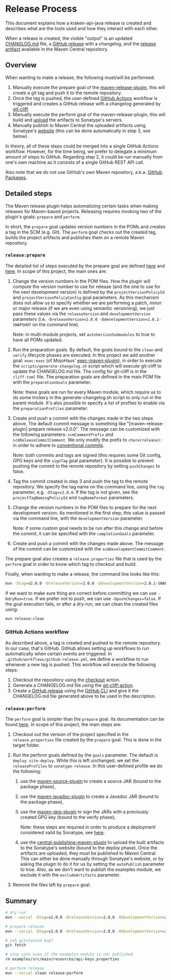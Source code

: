 # Release Process

This document explains how a kraken-api-java release is created and describes what are the tools used and how they interact with each other.

When a release is created, the visible "output" is an updated [CHANGLOG.md](https://github.com/nyg/kraken-api-java/blob/master/CHANGELOG.md) file, a [GitHub release](https://github.com/nyg/kraken-api-java/releases) with a changelog, and the [release artifact](https://repo1.maven.org/maven2/dev/andstuff/kraken/kraken-api/) available in the Maven Central repository.

## Overview

When wanting to make a release, the following must/will be performed:

1. Manually execute the prepare goal of the [maven-release-plugin](https://maven.apache.org/maven-release/maven-release-plugin/index.html), this will create a git tag and push it to the remote repository.
2. Once the tag is pushed, the user-defined [GitHub Actions](https://docs.github.com/en/actions/learn-github-actions/understanding-github-actions) workflow is triggered and creates a GitHub release with a changelog generated by [git-cliff](https://git-cliff.org/docs/).
3. Manually execute the perform goal of the maven-release-plugin, this will build and [upload](https://central.sonatype.org/publish/publish-portal-maven) the artifacts to Sonatype's servers.
4. Manually publish to Maven Central the uploaded artifacts using Sonatype's [website](https://central.sonatype.com/publishing) (this can be done automatically in step 3, see below).

In theory, all of these steps could be merged into a single GitHub Actions workflow. However, for the time being, we prefer to delegate a minimum amount of steps to GitHub. Regarding step 2, it could be run manually from one's own machine as it consists of a single GitHub REST API call.

Also note that we do not use GitHub's own Maven repository, a.k.a. [GitHub Packages](https://docs.github.com/en/packages/learn-github-packages/introduction-to-github-packages).

## Detailed steps

The Maven release plugin helps automatizing certain tasks when making releases for Maven-based projects. Releasing requires invoking two of the plugin's goals: `prepare` and `perform`.

In short, the `prepare` goal updates version numbers in the POMs and creates a tag in the SCM (e.g. Git). The `perform` goal checks out the created tag, builds the project artifacts and publishes them on a remote Maven repository.

### `release:prepare`

The detailed list of steps executed by the prepare goal are defined [here](https://maven.apache.org/maven-release/maven-release-plugin/usage/prepare-release.html) and [here](https://maven.apache.org/maven-release/maven-release-manager/#prepare). In scope of this project, the main ones are:

1. Change the version numbers in the POM files. How the plugin will compute the version number to use for release (and the one to use for the next development version) is defined by the `projectVersionPolicyId` and `projectVersionPolicyConfig` goal parameters. As this mechanism does not allow us to specify whether we are performing a patch, minor or major release (if we are even using semantic versioning), we just pass these values via the `releaseVersion` and `developmentVersion` parameters (i.e. `-DreleaseVersion=2.0.0 -DdevelopmentVersion=2.0.1-SNAPSHOT` on the command line).

   Note: in multi-module projects, set `autoVersionSubmodules` to true to have all POMs updated.

2. Run the preparation goals. By default, the goals bound to the `clean` and `verify` lifecycle phases are executed. In this project we add another goal: `exec:exec` (of MojoHaus' [exec-maven-plugin](https://www.mojohaus.org/exec-maven-plugin)), in order to execute the `scripts/generate-changelog.sh` script which will execute git-cliff to update the CHANGELOG.md file. The config for git-cliff is in the `cliff.toml` file. The preparation goals are defined in the main POM file with the `preparationGoals` parameter.

   Note: these goals are run for every Maven module, which require us to do some trickery in the generate-changelog.sh script to only run in the parent module. It's also possible to specify a list of profiles to enable via the `preparationProfiles` parameter.

3. Create and push a commit with the changes made in the two steps above. The default commit message is something like "[maven-release-plugin] prepare release v2.0.0". The message can be customized with the following parameters: `scmCommentPrefix` and `scmReleaseCommitComment`. We only modify the prefix to `chore(release): ` in order to adhere to [conventional commits](https://www.conventionalcommits.org/).

   Note: both commits and tags are signed (this requires some Git config, GPG keys and the `signTag` goal parameter). It is possible to prevent pushing the commit to the remote repository by setting `pushChanges` to false.

4. Tag the commit created in step 3 and push the tag to the remote repository. We specify the tag name on the command line, using the `tag` parameter, e.g. `-Dtag=v2.0.0`. If the tag is not given, see the `projectTagNamingPolicyId` and `tagNameFormat` parameters.

5. Change the version numbers in the POM files to prepare for the next development version. As mentioned in the first step, this value is passed via the command line, with the `developmentVersion` parameter.

   Note: if some custom goal needs to be run after this change and before the commit, it can be specified with the `completionGoals` parameter.

6. Create and push a commit with the changes made above. The message of the commit can be customized with the `scmDevelopmentCommitComment`.

The prepare goal also creates a `release.properties` file that is used by the `perform` goal in order to know which tag to checkout and build.

Finally, when wanting to make a release, the command line looks like this:

```sh
mvn -Dtag=v2.0.0 -DreleaseVersion=2.0.0 -DdevelopmentVersion=2.0.1-SNAPSHOT release:prepare
```

If we want to make sure thing are correct before committing we can use `-DdryRun=true`. If we prefer not to push, we can use `-DpushChanges=false`. If the goal execution fails, or after a dry-run, we can clean the created files using:

```sh
mvn release:clean
```

### GitHub Actions workflow

As described above, a tag is created and pushed to the remote repository. In our case, that's GitHub. GitHub allows setting up workflows to run automatically when certain events are triggered. In `.github/workflows/github-release.yml`, we define a workflow to run whenever a new tag is pushed. This workflow will execute the following steps:

1. Checkout the repository using the [checkout](https://github.com/actions/checkout) action.
2. Generate a CHANGELOG.md file using the [git-cliff-action](https://github.com/orhun/git-cliff-action).
3. Create a [GitHub release](https://github.com/nyg/kraken-api-java/releases) using the [GitHub CLI](https://cli.github.com/manual/gh_release_create) and give it the CHANGELOG.md file generated above to be used in the description.

### `release:perform`

The `perform` goal is simpler than the `prepare` goal. Its documentation can be found [here](https://maven.apache.org/maven-release/maven-release-plugin/usage/perform-release.html). In scope of this project, the main steps are:

1. Checkout out the version of the project specified in the `release.properties` file created by the `prepare` goal. This is done in the target folder.

2. Run the perform goals defined by the `goals` parameter. The default is `deploy site-deploy`. While this is left unchanged, we set the `releaseProfiles` to `sonatype-release`. In this user-defined profile we do the following:

   1. use the [maven-source-plugin](https://maven.apache.org/plugins/maven-source-plugin/jar-no-fork-mojo.html) to create a source JAR (bound to the package phase),

   2. use the [maven-javadoc-plugin](https://maven.apache.org/plugins/maven-javadoc-plugin/jar-mojo.html) to create a Javadoc JAR (bound to the package phase),

   3. use the [maven-gpg-plugin](https://maven.apache.org/plugins/maven-gpg-plugin/sign-mojo.html) to sign the JARs with a previously created GPG key (bound to the verify phase),

      Note: these steps are required in order to produce a deployment considered valid by Sonatype, see [here](https://central.sonatype.org/publish/requirements/).

   4. use the [central-publishing-maven-plugin](https://central.sonatype.org/publish/publish-portal-maven/) to upload the built artifacts to the Sonatype's website (bound to the deploy phase). Once the artifacts are uploaded, they must be published to Maven Central. This can either be done manually through Sonatype's website, or by asking the plugin to do it for us by setting the `autoPublish` parameter to true. Also, as we don't want to publish the examples module, we exclude it with the `excludeArtifacts` parameter.

3. Remove the files left by `prepare` goal.

## Summary

```sh
# dry run
mvn --serial -Dtag=v2.0.0 -DreleaseVersion=2.0.0 -DdevelopmentVersion=2.0.1-SNAPSHOT -DdryRun release:prepare

# prepare release
mvn --serial -Dtag=v2.0.0 -DreleaseVersion=2.0.0 -DdevelopmentVersion=2.0.1-SNAPSHOT release:prepare

# zsh gitstatusd bug?
git fetch

# stay safe even if the examples module is not published
rm examples/src/main/resources/api-keys.properties

# perform release
mvn --serial clean release:perform
```
